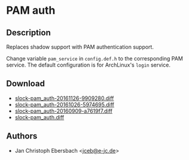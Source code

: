 PAM auth
========

Description
-----------
Replaces shadow support with PAM authentication support.

Change variable `pam_service` in `config.def.h` to the corresponding PAM
service. The default configuration is for ArchLinux's `login` service.

Download
--------
* [slock-pam\_auth-20161126-9909280.diff](slock-pam_auth-20161126-9909280.diff)
* [slock-pam\_auth-20161026-5974695.diff](slock-pam_auth-20161026-5974695.diff)
* [slock-pam\_auth-20160909-a7619f7.diff](slock-pam_auth-20160909-a7619f7.diff)
* [slock-pam\_auth.diff](slock-pam_auth.diff)

Authors
-------
* Jan Christoph Ebersbach <[jceb@e-jc.de](mailto:jceb@e-jc.de)>
